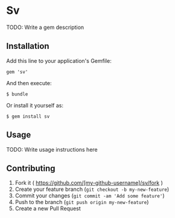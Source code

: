 # Sv

TODO: Write a gem description

## Installation

Add this line to your application's Gemfile:

    gem 'sv'

And then execute:

    $ bundle

Or install it yourself as:

    $ gem install sv

## Usage

TODO: Write usage instructions here

## Contributing

1. Fork it ( https://github.com/[my-github-username]/sv/fork )
2. Create your feature branch (`git checkout -b my-new-feature`)
3. Commit your changes (`git commit -am 'Add some feature'`)
4. Push to the branch (`git push origin my-new-feature`)
5. Create a new Pull Request
